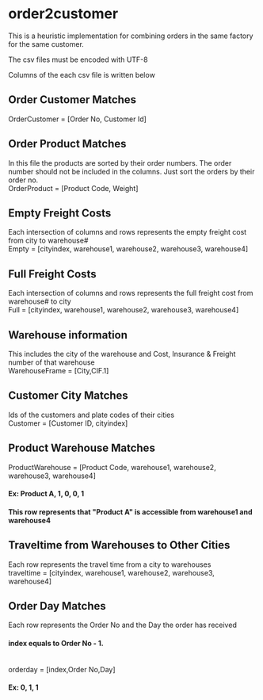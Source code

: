 # order2customer
This is a heuristic implementation for combining orders in the same factory for the same customer.

The csv files must be encoded with UTF-8

Columns of the each csv file is written below

## Order Customer Matches
OrderCustomer = [Order No, Customer Id]

## Order Product Matches
In this file the products are sorted by their order numbers. The order number should not be included in the columns.
Just sort the orders by their order no.
<br/>OrderProduct = [Product Code, Weight]

## Empty Freight Costs
Each intersection of columns and rows represents the empty freight cost from city to warehouse#
<br/>Empty = [cityindex, warehouse1, warehouse2, warehouse3, warehouse4]

## Full Freight Costs
Each intersection of columns and rows represents the full freight cost from warehouse# to city
<br/>Full = [cityindex, warehouse1, warehouse2, warehouse3, warehouse4]

## Warehouse information
This includes the city of the warehouse and Cost, Insurance & Freight number of that warehouse
<br/>WarehouseFrame = [City,CIF.1]

## Customer City Matches
Ids of the customers and plate codes of their cities
<br/>Customer = [Customer ID, cityindex]

## Product Warehouse Matches
ProductWarehouse = [Product Code, warehouse1, warehouse2, warehouse3, warehouse4]
#### Ex: Product A, 1, 0, 0, 1
#### This row represents that "Product A" is accessible from warehouse1 and warehouse4

## Traveltime from Warehouses to Other Cities
Each row represents the travel time from a city to warehouses
<br/>traveltime = [cityindex, warehouse1, warehouse2, warehouse3, warehouse4]

## Order Day Matches
Each row represents the Order No and the Day the order has received
#### index equals to Order No - 1.

<br/>orderday = [index,Order No,Day]

#### Ex: 0, 1, 1
